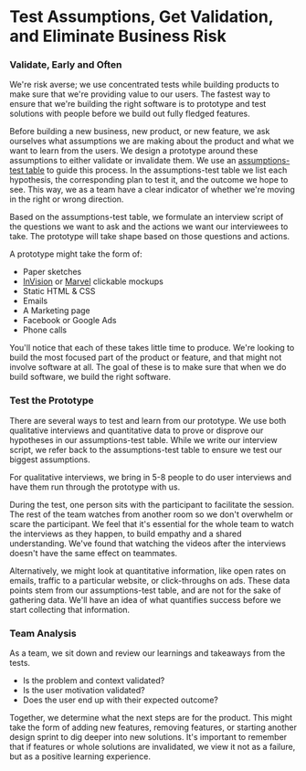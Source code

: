 # Test Assumptions, Get Validation, and Eliminate Business Risk

### Validate, Early and Often <a id="validate-early-and-often"></a>

We're risk averse; we use concentrated tests while building products to make sure that we're providing value to our users. The fastest way to ensure that we're building the right software is to prototype and test solutions with people before we build out fully fledged features.

Before building a new business, new product, or new feature, we ask ourselves what assumptions we are making about the product and what we want to learn from the users. We design a prototype around these assumptions to either validate or invalidate them. We use an [assumptions-test table](https://codecarrot.gitbook.io/product-design-sprint/understand/assumptions-board#instructions) to guide this process. In the assumptions-test table we list each hypothesis, the corresponding plan to test it, and the outcome we hope to see. This way, we as a team have a clear indicator of whether we're moving in the right or wrong direction.

Based on the assumptions-test table, we formulate an interview script of the questions we want to ask and the actions we want our interviewees to take. The prototype will take shape based on those questions and actions.

A prototype might take the form of:

* Paper sketches
* [InVision](http://invisionapp.com/) or [Marvel](http://marvelapp.com/) clickable mockups
* Static HTML & CSS
* Emails
* A Marketing page
* Facebook or Google Ads
* Phone calls

You'll notice that each of these takes little time to produce. We're looking to build the most focused part of the product or feature, and that might not involve software at all. The goal of these is to make sure that when we do build software, we build the right software.

### Test the Prototype

There are several ways to test and learn from our prototype. We use both qualitative interviews and quantitative data to prove or disprove our hypotheses in our assumptions-test table. While we write our interview script, we refer back to the assumptions-test table to ensure we test our biggest assumptions.

For qualitative interviews, we bring in 5-8 people to do user interviews and have them run through the prototype with us.

During the test, one person sits with the participant to facilitate the session. The rest of the team watches from another room so we don't overwhelm or scare the participant. We feel that it's essential for the whole team to watch the interviews as they happen, to build empathy and a shared understanding. We've found that watching the videos after the interviews doesn't have the same effect on teammates.

Alternatively, we might look at quantitative information, like open rates on emails, traffic to a particular website, or click-throughs on ads. These data points stem from our assumptions-test table, and are not for the sake of gathering data. We'll have an idea of what quantifies success before we start collecting that information.

### Team Analysis

As a team, we sit down and review our learnings and takeaways from the tests.

* Is the problem and context validated?
* Is the user motivation validated?
* Does the user end up with their expected outcome?

Together, we determine what the next steps are for the product. This might take the form of adding new features, removing features, or starting another design sprint to dig deeper into new solutions. It's important to remember that if features or whole solutions are invalidated, we view it not as a failure, but as a positive learning experience.
